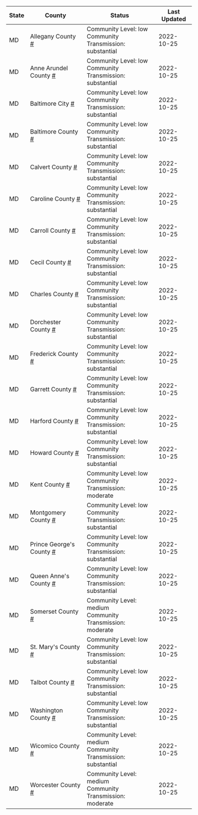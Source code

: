 State | County | Status | Last Updated
--- | --- | --- | --- 
MD | Allegany County <a href="#allegany_county">#</a> | <a name="allegany_county"></a>Community Level: low<br/>Community Transmission: substantial | 2022-10-25
MD | Anne Arundel County <a href="#anne_arundel_county">#</a> | <a name="anne_arundel_county"></a>Community Level: low<br/>Community Transmission: substantial | 2022-10-25
MD | Baltimore City <a href="#baltimore_city">#</a> | <a name="baltimore_city"></a>Community Level: low<br/>Community Transmission: substantial | 2022-10-25
MD | Baltimore County <a href="#baltimore_county">#</a> | <a name="baltimore_county"></a>Community Level: low<br/>Community Transmission: substantial | 2022-10-25
MD | Calvert County <a href="#calvert_county">#</a> | <a name="calvert_county"></a>Community Level: low<br/>Community Transmission: substantial | 2022-10-25
MD | Caroline County <a href="#caroline_county">#</a> | <a name="caroline_county"></a>Community Level: low<br/>Community Transmission: substantial | 2022-10-25
MD | Carroll County <a href="#carroll_county">#</a> | <a name="carroll_county"></a>Community Level: low<br/>Community Transmission: substantial | 2022-10-25
MD | Cecil County <a href="#cecil_county">#</a> | <a name="cecil_county"></a>Community Level: low<br/>Community Transmission: substantial | 2022-10-25
MD | Charles County <a href="#charles_county">#</a> | <a name="charles_county"></a>Community Level: low<br/>Community Transmission: substantial | 2022-10-25
MD | Dorchester County <a href="#dorchester_county">#</a> | <a name="dorchester_county"></a>Community Level: low<br/>Community Transmission: substantial | 2022-10-25
MD | Frederick County <a href="#frederick_county">#</a> | <a name="frederick_county"></a>Community Level: low<br/>Community Transmission: substantial | 2022-10-25
MD | Garrett County <a href="#garrett_county">#</a> | <a name="garrett_county"></a>Community Level: low<br/>Community Transmission: substantial | 2022-10-25
MD | Harford County <a href="#harford_county">#</a> | <a name="harford_county"></a>Community Level: low<br/>Community Transmission: substantial | 2022-10-25
MD | Howard County <a href="#howard_county">#</a> | <a name="howard_county"></a>Community Level: low<br/>Community Transmission: substantial | 2022-10-25
MD | Kent County <a href="#kent_county">#</a> | <a name="kent_county"></a>Community Level: low<br/>Community Transmission: moderate | 2022-10-25
MD | Montgomery County <a href="#montgomery_county">#</a> | <a name="montgomery_county"></a>Community Level: low<br/>Community Transmission: substantial | 2022-10-25
MD | Prince George's County <a href="#prince_george's_county">#</a> | <a name="prince_george's_county"></a>Community Level: low<br/>Community Transmission: substantial | 2022-10-25
MD | Queen Anne's County <a href="#queen_anne's_county">#</a> | <a name="queen_anne's_county"></a>Community Level: low<br/>Community Transmission: substantial | 2022-10-25
MD | Somerset County <a href="#somerset_county">#</a> | <a name="somerset_county"></a>Community Level: medium<br/>Community Transmission: moderate | 2022-10-25
MD | St. Mary's County <a href="#st._mary's_county">#</a> | <a name="st._mary's_county"></a>Community Level: low<br/>Community Transmission: substantial | 2022-10-25
MD | Talbot County <a href="#talbot_county">#</a> | <a name="talbot_county"></a>Community Level: low<br/>Community Transmission: substantial | 2022-10-25
MD | Washington County <a href="#washington_county">#</a> | <a name="washington_county"></a>Community Level: low<br/>Community Transmission: substantial | 2022-10-25
MD | Wicomico County <a href="#wicomico_county">#</a> | <a name="wicomico_county"></a>Community Level: medium<br/>Community Transmission: substantial | 2022-10-25
MD | Worcester County <a href="#worcester_county">#</a> | <a name="worcester_county"></a>Community Level: medium<br/>Community Transmission: moderate | 2022-10-25
